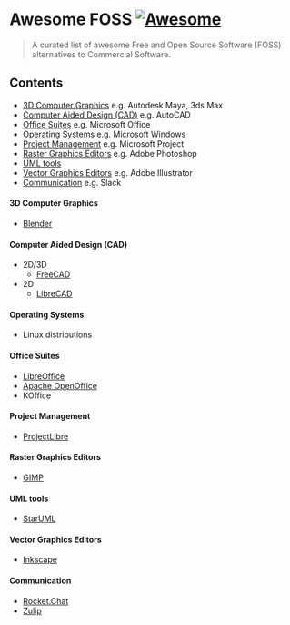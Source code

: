 # Awesome FOSS [![Awesome](https://cdn.rawgit.com/sindresorhus/awesome/d7305f38d29fed78fa85652e3a63e154dd8e8829/media/badge.svg)](https://github.com/sindresorhus/awesome)
> A curated list of awesome Free and Open Source Software (FOSS) alternatives to Commercial Software.

## Contents

- [3D Computer Graphics](#3d-computer-graphics) e.g. Autodesk Maya, 3ds Max
- [Computer Aided Design (CAD)](#computer-aided-design) e.g. AutoCAD
- [Office Suites](#office-suites) e.g. Microsoft Office
- [Operating Systems](#operating-systems) e.g. Microsoft Windows
- [Project Management](#project-management) e.g. Microsoft Project
- [Raster Graphics Editors](#raster-graphics-editors) e.g. Adobe Photoshop
- [UML tools](#uml-tools)
- [Vector Graphics Editors](#vector-graphics-editors) e.g. Adobe Illustrator
- [Communication](#communication) e.g. Slack

#### 3D Computer Graphics
- [Blender](https://www.blender.org/)

#### Computer Aided Design (CAD)
- 2D/3D
	- [FreeCAD](http://www.freecadweb.org/)
- 2D
	- [LibreCAD](http://librecad.org/cms/home.html)

#### Operating Systems
- Linux distributions

#### Office Suites
- [LibreOffice](https://www.libreoffice.org/)
- [Apache OpenOffice](https://www.openoffice.org/)
- KOffice

#### Project Management
- [ProjectLibre](http://www.projectlibre.org/)

#### Raster Graphics Editors
- [GIMP](https://www.gimp.org/)

#### UML tools
- [StarUML](https://www.osalt.com/staruml)

#### Vector Graphics Editors
- [Inkscape](https://inkscape.org/en/)

#### Communication
- [Rocket.Chat](https://rocket.chat/)
- [Zulip](https://zulip.com/)
